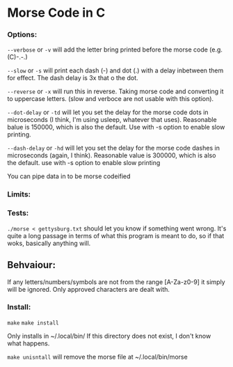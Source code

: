 # Morse Code in C

### Options:

`--verbose` or `-v` will add the letter bring printed before the morse code (e.g. (C)-.-.)

`--slow` or `-s` will print each dash (-) and dot (.) with a delay inbetween them for effect. The dash delay is 3x that o the dot.

`--reverse` or `-x` will run this in reverse. Taking morse code and converting it to uppercase letters. (slow and verboce are not usable with this option).

`--dot-delay` or `-td` will let you set the delay for the morse code dots in microseconds (I think, I'm using usleep, whatever that uses). Reasonable balue is 150000, which is also the default. Use with -s option to enable slow printing.

`--dash-delay` or `-hd` will let you set the delay for the morse code dashes in microseconds (again, I think). Reasonable value is 300000, which is also the default. use with -s option to enable slow printing

You can pipe data in to be morse codeified

### Limits:


### Tests:

`./morse < gettysburg.txt` should let you know if something went wrong.
It's quite a long passage in terms of what this program is meant to do, so if that woks, basically anything will.

## Behvaiour:

If any letters/numbers/symbols are not from the range [A-Za-z0-9] it simply will be ignored.
Only approved characters are dealt with.


### Install:

`make`
`make install`

Only installs in ~/.local/bin/
If this directory does not exist, I don't know what happens.

`make unisntall`
will remove the morse file at ~/.local/bin/morse

